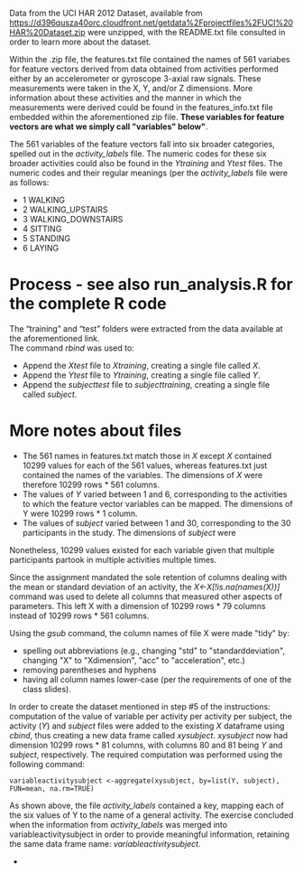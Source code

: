 Data from the UCI HAR 2012 Dataset, available from https://d396qusza40orc.cloudfront.net/getdata%2Fprojectfiles%2FUCI%20HAR%20Dataset.zip
were unzipped, with the README.txt file consulted in order to learn more about the dataset.

Within the .zip file, the features.txt file contained the names of 561 variabes for feature vectors derived from
data obtained from activities performed either by an accelerometer or gyroscope 3-axial raw signals.  These
measurements were taken in the X, Y, and/or Z dimensions.  More information about these activities and the manner
in which the measurements were derived could be found in the features_info.txt file embedded within the
aforementioned zip file.  **These variables for feature vectors are what we simply call "variables" below"**.

The 561 variables of the feature vectors fall into six broader categories, spelled out in the *activity_labels* file.    The numeric
codes for these six broader activities could also be found in the *Ytraining* and *Ytest* files.  The numeric codes and their regular meanings (per the *activity_labels* file were as follows:
- 1 WALKING
- 2 WALKING_UPSTAIRS
- 3 WALKING_DOWNSTAIRS
- 4 SITTING
- 5 STANDING
- 6 LAYING
 
 # Process - see also run_analysis.R for the complete R code
The “training” and “test” folders were extracted from the data available at the aforementioned link.  
The command *rbind* was used to:
 - Append the *Xtest* file to *Xtraining*, creating a single file called *X*.
 - Append the *Ytest* file to *Ytraining*, creating a single file called *Y*.
 - Append the *subjecttest* file to *subjecttraining*, creating a single file called *subject*.
 
 # More notes about files
- The 561 names in features.txt match those in *X* except *X* contained 10299 values for each of the 561 values, whereas features.txt just contained the names of the variables.  The dimensions of *X* were therefore 10299 rows * 561 columns.
- The values of *Y* varied between 1 and 6, corresponding to the activities to which the feature vector variables can be mapped.  The dimensions of Y were 10299 rows * 1 column.  
- The values of *subject* varied between 1 and 30, corresponding to the 30 participants in the study.  The dimensions of *subject* were 

Nonetheless, 10299 values existed for each variable given that multiple participants partook in multiple activities multiple times.  

Since the assignment mandated the sole retention of columns dealing with the mean or standard deviation of an activity, the *X<-X[!is.na(names(X))]* command was used to delete all columns that measured other aspects of parameters.  This left X with a dimension of 10299 rows * 79 columns instead of 10299 rows * 561 columns.

Using the *gsub* command, the column names of file X were made "tidy" by:
- spelling out abbreviations (e.g., changing "std" to "standarddeviation", changing "X" to "Xdimension", "acc" to "acceleration", etc.)
- removing parentheses and hyphens
- having all column names lower-case (per the requirements of one of the class slides).

In order to create the dataset mentioned in step #5 of the instructions: computation of the value of variable per activity per activity per subject, the activity (*Y*) and *subject* files were added to the existing *X* dataframe using *cbind*, thus creating a new data frame called *xysubject*.  *xysubject* now had dimension 10299 rows * 81 columns, with columns 80 and 81 being *Y* and *subject*, respectively.  The required computation was performed using the following command:

    variableactivitysubject <-aggregate(xysubject, by=list(Y, subject), FUN=mean, na.rm=TRUE)

As shown above, the file *activity_labels* contained a key, mapping each of the six values of Y to the name of a general activity.
The exercise concluded when the information from *activity_labels* was merged into variableactivitysubject in order to provide meaningful information, retaining the same data frame name: *variableactivitysubject*. 


-



